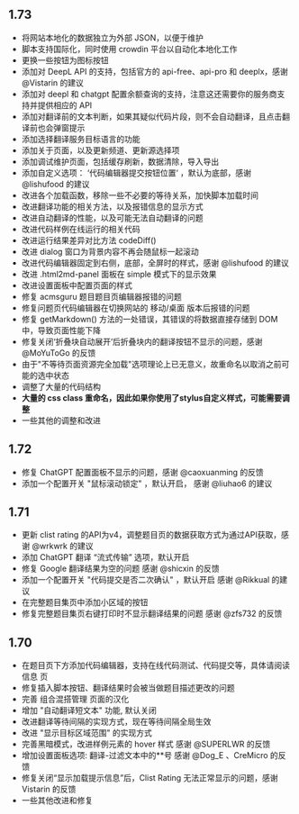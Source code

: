 ## 1.73

- 将网站本地化的数据独立为外部 JSON，以便于维护
- 脚本支持国际化，同时使用 crowdin 平台以自动化本地化工作
- 更换一些按钮为图标按钮
- 添加对 DeepL API 的支持，包括官方的 api-free、api-pro 和 deeplx，感谢 @Vistarin 的建议
- 添加对 deepl 和 chatgpt 配置余额查询的支持，注意这还需要你的服务商支持并提供相应的 API
- 添加对翻译前的文本判断，如果其疑似代码片段，则不会自动翻译，且点击翻译前也会弹窗提示
- 添加选择翻译服务目标语言的功能
- 添加关于页面，以及更新频道、更新源选择项
- 添加调试维护页面，包括缓存刷新，数据清除，导入导出
- 添加自定义选项： ‘代码编辑器提交按钮位置‘ ，默认为底部，感谢 @lishufood 的建议
- 改进各个加载函数，移除一些不必要的等待关系，加快脚本加载时间
- 改进翻译功能的相关方法，以及报错信息的显示方式
- 改进自动翻译的性能，以及可能无法自动翻译的问题
- 改进代码样例在线运行的相关代码
- 改进运行结果差异对比方法 codeDiff()
- 改进 dialog 窗口为背景内容不再会随鼠标一起滚动
- 改进代码编辑器固定到右侧，底部，全屏时的样式，感谢 @lishufood 的建议
- 改进 .html2md-panel 面板在 simple 模式下的显示效果
- 改进设置面板中配置页面的样式
- 修复 acmsguru 题目题目页编辑器报错的问题
- 修复问题页代码编辑器在切换网站的 移动/桌面 版本后报错的问题
- 修复 getMarkdown() 方法的一处错误，其错误的将数据直接存储到 DOM 中，导致页面性能下降
- 修复关闭‘折叠块自动展开’后折叠块内的翻译按钮不显示的问题，感谢 @MoYuToGo 的反馈
- 由于"不等待页面资源完全加载"选项理论上已无意义，故重命名以取消之前可能的选中状态
- 调整了大量的代码结构
- **大量的 css class 重命名，因此如果你使用了stylus自定义样式，可能需要调整**
- 一些其他的调整和改进

## 1.72

- 修复 ChatGPT 配置面板不显示的问题，感谢 @caoxuanming 的反馈
- 添加一个配置开关 "鼠标滚动锁定" ，默认开启， 感谢 @liuhao6 的建议

## 1.71

- 更新 clist rating 的API为v4，调整题目页的数据获取方式为通过API获取，感谢 @wrkwrk 的建议
- 添加 ChatGPT 翻译 “流式传输” 选项，默认开启
- 修复 Google 翻译结果为空的问题 感谢 @shicxin 的反馈
- 添加一个配置开关 "代码提交是否二次确认" ，默认开启 感谢 @Rikkual 的建议
- 在完整题目集页中添加小区域的按钮
- 修复完整题目集页右键打印时不显示翻译结果的问题 感谢 @zfs732 的反馈

## 1.70

- 在题目页下方添加代码编辑器，支持在线代码测试、代码提交等，具体请阅读 信息 页
- 修复插入脚本按钮、翻译结果时会被当做题目描述更改的问题
- 完善 组合混搭管理 页面的汉化
- 增加 "自动翻译短文本" 功能, 默认关闭
- 改进翻译等待间隔的实现方式，现在等待间隔全局生效
- 改进 "显示目标区域范围" 的实现方式
- 完善黑暗模式，改进样例元素的 hover 样式 感谢 @SUPERLWR 的反馈
- 增加设置面板选项: 翻译-过滤文本中的\*\*号 感谢 @Dog_E 、CreMicro 的反馈
- 修复关闭“显示加载提示信息”后，Clist Rating 无法正常显示的问题，感谢 Vistarin 的反馈
- 一些其他改进和修复